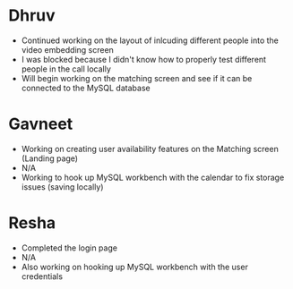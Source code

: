 # Dhruv

- Continued working on the layout of inlcuding different people into the video embedding screen
- I was blocked because I didn't know how to properly test different people in the call locally
- Will begin working on the matching screen and see if it can be connected to the MySQL database

# Gavneet

- Working on creating user availability features on the Matching screen (Landing page)
- N/A
- Working to hook up MySQL workbench with the calendar to fix storage issues (saving locally)

# Resha

- Completed the login page
- N/A
- Also working on hooking up MySQL workbench with the user credentials
